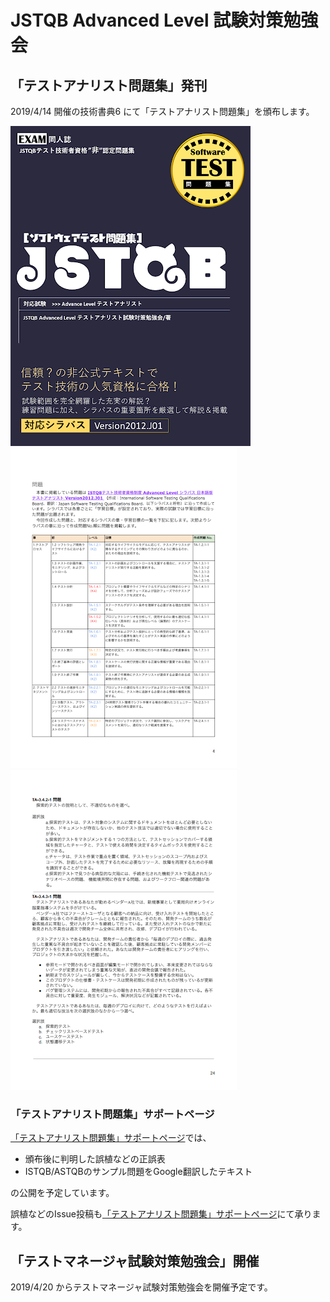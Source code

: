 # JSTQB Advanced Level 試験対策勉強会

## 「テストアナリスト問題集」発刊

2019/4/14 開催の技術書典6 にて「テストアナリスト問題集」を頒布します。

![表紙](https://raw.githubusercontent.com/learnerjstqb/learnerjstqb.github.io/master/images/cover.png)
![問題リストの一部](https://raw.githubusercontent.com/learnerjstqb/learnerjstqb.github.io/master/images/question_list.png)
![問題のサンプル](https://raw.githubusercontent.com/learnerjstqb/learnerjstqb.github.io/master/images/question_sample.png)

### 「テストアナリスト問題集」サポートページ

[「テストアナリスト問題集」サポートページ](https://github.com/learnerjstqb/alta_workbook_support)では、

* 頒布後に判明した誤植などの正誤表
* ISTQB/ASTQBのサンプル問題をGoogle翻訳したテキスト

の公開を予定しています。

誤植などのIssue投稿も[「テストアナリスト問題集」サポートページ](https://github.com/learnerjstqb/alta_workbook_support)にて承ります。

## 「テストマネージャ試験対策勉強会」開催

2019/4/20 からテストマネージャ試験対策勉強会を開催予定です。

